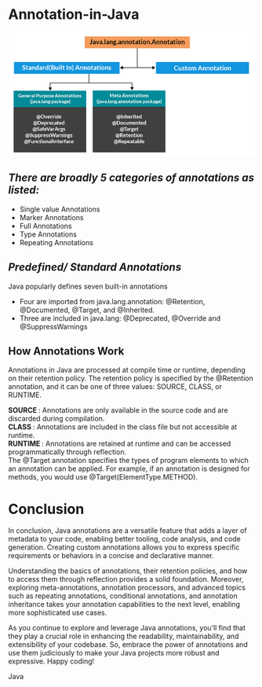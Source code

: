 # Annotation-in-Java


![java annotation diagram](images/JavaAnnotations.jpg)

##  <i> There are broadly 5 categories of annotations as listed: </i>

* Single value Annotations
* Marker Annotations
* Full Annotations
* Type Annotations
* Repeating Annotations

##  <i>  Predefined/ Standard Annotations </i>

Java popularly defines seven built-in annotations 

* Four are imported from java.lang.annotation: @Retention, @Documented, @Target, and @Inherited.
* Three are included in java.lang: @Deprecated, @Override and @SuppressWarnings


## How Annotations Work

Annotations in Java are processed at compile time or runtime, depending on their retention policy. The retention policy is specified by the @Retention annotation, and it can be one of three values: SOURCE, CLASS, or RUNTIME.

<b> SOURCE </b>: Annotations are only available in the source code and are discarded during compilation. <br>
<b> CLASS </b>: Annotations are included in the class file but not accessible at runtime.<br>
<b> RUNTIME </b>: Annotations are retained at runtime and can be accessed programmatically through reflection.<br>
The @Target annotation specifies the types of program elements to which an annotation can be applied. For example, if an annotation is designed for methods, you would use @Target(ElementType.METHOD).


# Conclusion
In conclusion, Java annotations are a versatile feature that adds a layer of metadata to your code, enabling better tooling, code analysis, and code generation. Creating custom annotations allows you to express specific requirements or behaviors in a concise and declarative manner.

Understanding the basics of annotations, their retention policies, and how to access them through reflection provides a solid foundation. Moreover, exploring meta-annotations, annotation processors, and advanced topics such as repeating annotations, conditional annotations, and annotation inheritance takes your annotation capabilities to the next level, enabling more sophisticated use cases.

As you continue to explore and leverage Java annotations, you’ll find that they play a crucial role in enhancing the readability, maintainability, and extensibility of your codebase. So, embrace the power of annotations and use them judiciously to make your Java projects more robust and expressive. Happy coding!

Java
